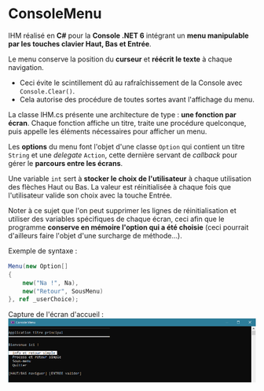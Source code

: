 # ConsoleMenu

IHM réalisé en **C#** pour la **Console .NET 6** intégrant un **menu manipulable par les touches clavier Haut, Bas et Entrée**. 

Le menu conserve la position du **curseur** et **réécrit le texte** à chaque navigation. 
- Ceci évite le scintillement dû au rafraîchissement de la Console avec `Console.Clear()`. 
- Cela autorise des procédure de toutes sortes avant l'affichage du menu.

La classe IHM.cs présente une architecture de type : **une fonction par écran**. Chaque fonction affiche un titre, traite une procédure quelconque, puis appelle les éléments nécessaires pour afficher un menu.

Les **options** du menu font l'objet d'une classe `Option` qui contient un titre `String` et une *delegate* `Action`, cette dernière servant de *callback* pour gérer le **parcours entre les écrans**.

Une variable `int` sert à **stocker le choix de l'utilisateur** à chaque utilisation des flèches Haut ou Bas. La valeur est réinitialisée à chaque fois que l'utilisateur valide son choix avec la touche Entrée. 

Noter à ce sujet que l'on peut supprimer les lignes de réinitialisation et utiliser des variables spécifiques de chaque écran, ceci afin que le programme **conserve en mémoire l'option qui a été choisie** (ceci pourrait d'ailleurs faire l'objet d'une surcharge de méthode...).

Exemple de syntaxe :
```csharp
Menu(new Option[]
{
	new("Na !", Na),
	new("Retour", SousMenu)
}, ref _userChoice);
```

Capture de l'écran d'accueil :
![Capture d'écran](Capture.png)